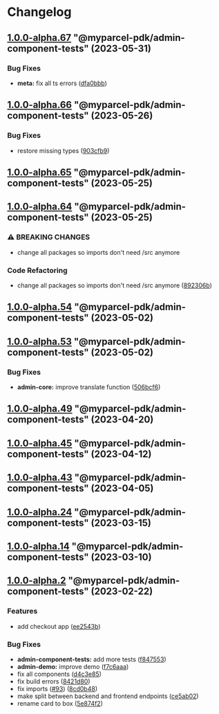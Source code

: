 # Changelog

<!-- MONODEPLOY:BELOW -->

## [1.0.0-alpha.67](https://github/myparcelnl/js-pdk/compare/@myparcel-pdk/admin-component-tests@1.0.0-alpha.66...@myparcel-pdk/admin-component-tests@1.0.0-alpha.67) "@myparcel-pdk/admin-component-tests" (2023-05-31)


### Bug Fixes

* **meta:** fix all ts errors ([dfa0bbb](https://github/myparcelnl/js-pdk/commit/dfa0bbb308c4863ce0fb4c9a0d55f2b5fa8fdb6c))




## [1.0.0-alpha.66](https://github/myparcelnl/js-pdk/compare/@myparcel-pdk/admin-component-tests@1.0.0-alpha.65...@myparcel-pdk/admin-component-tests@1.0.0-alpha.66) "@myparcel-pdk/admin-component-tests" (2023-05-26)


### Bug Fixes

* restore missing types ([903cfb9](https://github/myparcelnl/js-pdk/commit/903cfb95f161bb5b49fbb91c4f96a7e44c524db8))




## [1.0.0-alpha.65](https://github/myparcelnl/js-pdk/compare/@myparcel-pdk/admin-component-tests@1.0.0-alpha.64...@myparcel-pdk/admin-component-tests@1.0.0-alpha.65) "@myparcel-pdk/admin-component-tests" (2023-05-25)




## [1.0.0-alpha.64](https://github/myparcelnl/js-pdk/compare/@myparcel-pdk/admin-component-tests@1.0.0-alpha.63...@myparcel-pdk/admin-component-tests@1.0.0-alpha.64) "@myparcel-pdk/admin-component-tests" (2023-05-25)


### ⚠ BREAKING CHANGES

* change all packages so imports don't need /src anymore

### Code Refactoring

* change all packages so imports don't need /src anymore ([892306b](https://github/myparcelnl/js-pdk/commit/892306bd3307fe8d5d011bbf6eb7654f7365347a))




## [1.0.0-alpha.54](https://github/myparcelnl/js-pdk/compare/@myparcel-pdk/admin-component-tests@1.0.0-alpha.53...@myparcel-pdk/admin-component-tests@1.0.0-alpha.54) "@myparcel-pdk/admin-component-tests" (2023-05-02)




## [1.0.0-alpha.53](https://github/myparcelnl/js-pdk/compare/@myparcel-pdk/admin-component-tests@1.0.0-alpha.52...@myparcel-pdk/admin-component-tests@1.0.0-alpha.53) "@myparcel-pdk/admin-component-tests" (2023-05-02)


### Bug Fixes

* **admin-core:** improve translate function ([506bcf6](https://github/myparcelnl/js-pdk/commit/506bcf60562027a69be8994ac9cf0081b9bcdd52))




## [1.0.0-alpha.49](https://github/myparcelnl/js-pdk/compare/@myparcel-pdk/admin-component-tests@1.0.0-alpha.48...@myparcel-pdk/admin-component-tests@1.0.0-alpha.49) "@myparcel-pdk/admin-component-tests" (2023-04-20)




## [1.0.0-alpha.45](https://github/myparcelnl/js-pdk/compare/@myparcel-pdk/admin-component-tests@1.0.0-alpha.44...@myparcel-pdk/admin-component-tests@1.0.0-alpha.45) "@myparcel-pdk/admin-component-tests" (2023-04-12)




## [1.0.0-alpha.43](https://github/myparcelnl/js-pdk/compare/@myparcel-pdk/admin-component-tests@1.0.0-alpha.42...@myparcel-pdk/admin-component-tests@1.0.0-alpha.43) "@myparcel-pdk/admin-component-tests" (2023-04-05)




## [1.0.0-alpha.24](https://github/myparcelnl/js-pdk/compare/@myparcel-pdk/admin-component-tests@1.0.0-alpha.23...@myparcel-pdk/admin-component-tests@1.0.0-alpha.24) "@myparcel-pdk/admin-component-tests" (2023-03-15)




## [1.0.0-alpha.14](https://github/myparcelnl/js-pdk/compare/@myparcel-pdk/admin-component-tests@1.0.0-alpha.13...@myparcel-pdk/admin-component-tests@1.0.0-alpha.14) "@myparcel-pdk/admin-component-tests" (2023-03-10)




## [1.0.0-alpha.2](https://github/myparcelnl/js-pdk/compare/@myparcel-pdk/admin-component-tests@1.0.0-alpha.1...@myparcel-pdk/admin-component-tests@1.0.0-alpha.2) "@myparcel-pdk/admin-component-tests" (2023-02-22)


### Features

* add checkout app ([ee2543b](https://github/myparcelnl/js-pdk/commit/ee2543bc90c643b14e668447a0d06ed173e5baae))


### Bug Fixes

* **admin-component-tests:** add more tests ([f847553](https://github/myparcelnl/js-pdk/commit/f847553988a623a1bc04bb9a56639e94e995043e))
* **admin-demo:** improve demo ([f7c6aaa](https://github/myparcelnl/js-pdk/commit/f7c6aaaa97497e85364f369349a097c268cffd9e))
* fix all components ([d4c3e85](https://github/myparcelnl/js-pdk/commit/d4c3e85aac089a3f1c66b4b923f3728916f50edb))
* fix build errors ([8421d80](https://github/myparcelnl/js-pdk/commit/8421d80a8fc7f4173761b2787041e1f0ba546f6b))
* fix imports ([#93](https://github/myparcelnl/js-pdk/issues/93)) ([8cd0b48](https://github/myparcelnl/js-pdk/commit/8cd0b48b89f865b5ee7c05086e41b86209f207f6))
* make split between backend and frontend endpoints ([ce5ab02](https://github/myparcelnl/js-pdk/commit/ce5ab0284ff41f1b920a8ad60af31b24c7faaa42))
* rename card to box ([5e874f2](https://github/myparcelnl/js-pdk/commit/5e874f2a6207690ada336770161b678a16a2beba))


